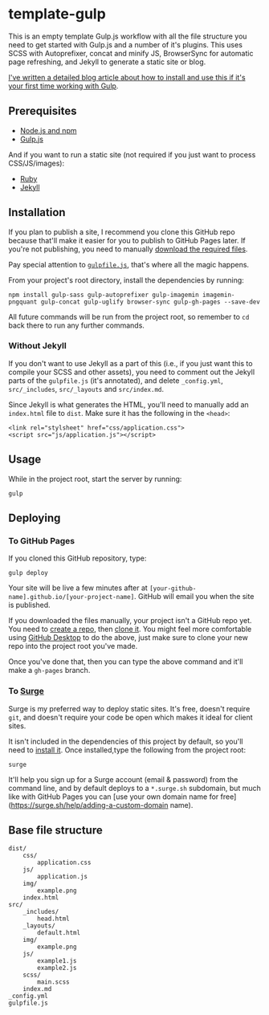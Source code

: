 # template-gulp
This is an empty template Gulp.js workflow with all the file structure you need to get started with Gulp.js and a number of it's plugins. This uses SCSS with Autoprefixer, concat and minify JS, BrowserSync for automatic page refreshing, and Jekyll to generate a static site or blog.

[I've written a detailed blog article about how to install and use this if it's your first time working with Gulp](http://blog.edada.ms/post/131510136177/getting-started-gulp-js).
    
## Prerequisites

- [Node.js and npm](http://nodejs.org)
- [Gulp.js](http://gulpjs.com)

And if you want to run a static site (not required if you just want to process CSS/JS/images):

- [Ruby](https://www.ruby-lang.org/en/documentation/installation/)
- [Jekyll](http://jekyllrb.com)



## Installation

If you plan to publish a site, I recommend you clone this GitHub repo because that'll make it easier for you to publish to GitHub Pages later. If you're not publishing, you need to manually [download the required files](https://github.com/edadams/template-gulp/releases).

Pay special attention to [`gulpfile.js`](https://github.com/edadams/template-gulp/blob/master/gulpfile.js), that's where all the magic happens.

From your project's root directory, install the dependencies by running: 

    npm install gulp-sass gulp-autoprefixer gulp-imagemin imagemin-pngquant gulp-concat gulp-uglify browser-sync gulp-gh-pages --save-dev 

All future commands will be run from the project root, so remember to `cd` back there to run any further commands.

### Without Jekyll

If you don't want to use Jekyll as a part of this (i.e., if you just want this to compile your SCSS and other assets), you need to comment out the Jekyll parts of the `gulpfile.js` (it's annotated), and delete `_config.yml`, `src/_includes`, `src/_layouts` and `src/index.md`. 

Since Jekyll is what generates the HTML, you'll need to manually add an `index.html` file to `dist`. Make sure it has the following in the `<head>`:

    <link rel="stylsheet" href="css/application.css">
    <script src="js/application.js"></script>

    

## Usage

While in the project root, start the server by running:

    gulp



## Deploying 
    
### To GitHub Pages

If you cloned this GitHub repository, type:

    gulp deploy

Your site will be live a few minutes after at `[your-github-name].github.io/[your-project-name]`. GitHub will email you when the site is published.

If you downloaded the files manually, your project isn't a GitHub repo yet. You need to [create a repo](https://help.github.com/articles/create-a-repo/), then [clone it](https://help.github.com/articles/cloning-a-repository/). You might feel more comfortable using [GitHub Desktop](https://desktop.github.com/) to do the above, just make sure to clone your new repo into the project root you've made.

Once you've done that, then you can type the above command and it'll make a `gh-pages` branch.


### To [Surge](https://surge.sh/)

Surge is my preferred way to deploy static sites. It's free, doesn't require `git`, and doesn't require your code be open which makes it ideal for client sites.

It isn't included in the dependencies of this project by default, so you'll need to [install it](https://surge.sh/help/getting-started-with-surge). Once installed,type the following from the project root:

    surge

It'll help you sign up for a Surge account (email & password) from the command line, and by default deploys to a `*.surge.sh` subdomain, but much like with GitHub Pages you can [use your own domain name for free](https://surge.sh/help/adding-a-custom-domain name).


## Base file structure

    dist/
        css/
            application.css
        js/
            application.js
        img/
            example.png
        index.html
    src/
        _includes/
            head.html
        _layouts/
            default.html
        img/
            example.png
        js/
            example1.js
            example2.js
        scss/
            main.scss
        index.md
    _config.yml
    gulpfile.js
